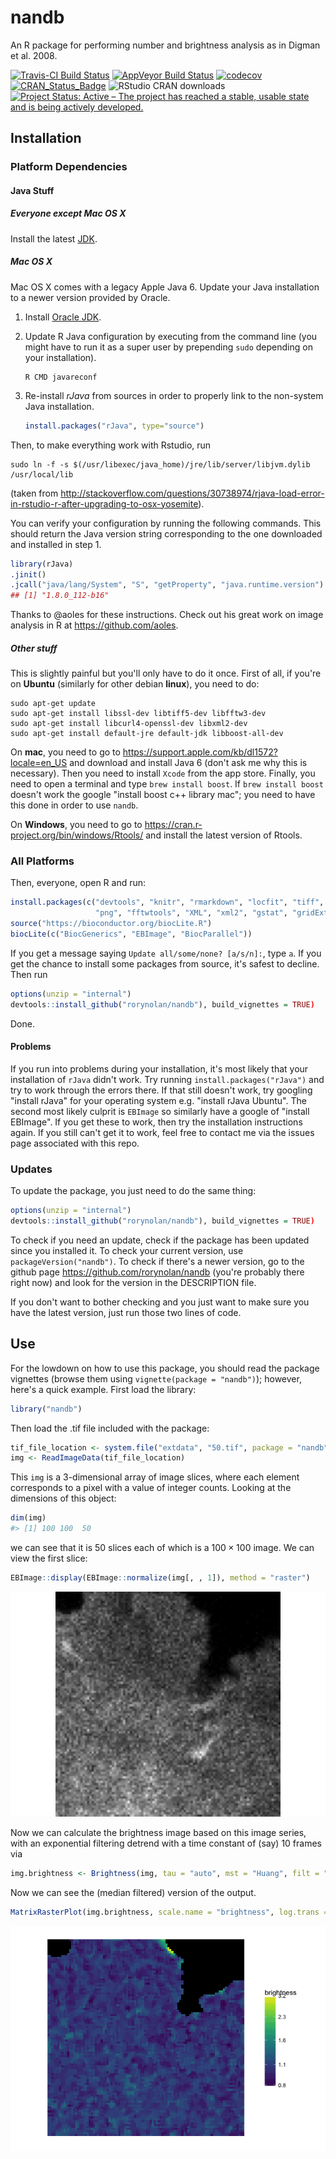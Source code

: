 nandb
================

An R package for performing number and brightness analysis as in Digman et al. 2008.

[![Travis-CI Build Status](https://travis-ci.org/rorynolan/nandb.svg?branch=master)](https://travis-ci.org/rorynolan/nandb) [![AppVeyor Build Status](https://ci.appveyor.com/api/projects/status/github/rorynolan/nandb?branch=master&svg=true)](https://ci.appveyor.com/project/rorynolan/nandb) [![codecov](https://codecov.io/gh/rorynolan/nandb/branch/master/graph/badge.svg)](https://codecov.io/gh/rorynolan/nandb) [![CRAN\_Status\_Badge](http://www.r-pkg.org/badges/version/nandb)](https://cran.r-project.org/package=nandb) ![RStudio CRAN downloads](http://cranlogs.r-pkg.org/badges/grand-total/nandb) [![Project Status: Active – The project has reached a stable, usable state and is being actively developed.](http://www.repostatus.org/badges/latest/active.svg)](http://www.repostatus.org/#active)

Installation
------------

### Platform Dependencies

#### Java Stuff

##### Everyone except Mac OS X

Install the latest [JDK](http://www.oracle.com/technetwork/java/javase/downloads/index.html).

##### Mac OS X

Mac OS X comes with a legacy Apple Java 6. Update your Java installation to a newer version provided by Oracle.

1.  Install [Oracle JDK](http://www.oracle.com/technetwork/java/javase/downloads/index.html).

2.  Update R Java configuration by executing from the command line (you might have to run it as a super user by prepending `sudo` depending on your installation).

        R CMD javareconf

3.  Re-install *rJava* from sources in order to properly link to the non-system Java installation.

    ``` r
    install.packages("rJava", type="source")
    ```

Then, to make everything work with Rstudio, run

    sudo ln -f -s $(/usr/libexec/java_home)/jre/lib/server/libjvm.dylib /usr/local/lib

(taken from <http://stackoverflow.com/questions/30738974/rjava-load-error-in-rstudio-r-after-upgrading-to-osx-yosemite>).

You can verify your configuration by running the following commands. This should return the Java version string corresponding to the one downloaded and installed in step 1.

``` r
library(rJava)
.jinit()
.jcall("java/lang/System", "S", "getProperty", "java.runtime.version")
## [1] "1.8.0_112-b16" 
```

Thanks to @aoles for these instructions. Check out his great work on image analysis in R at <https://github.com/aoles>.

##### Other stuff

This is slightly painful but you'll only have to do it once. First of all, if you're on **Ubuntu** (similarly for other debian **linux**), you need to do:

    sudo apt-get update
    sudo apt-get install libssl-dev libtiff5-dev libfftw3-dev 
    sudo apt-get install libcurl4-openssl-dev libxml2-dev 
    sudo apt-get install default-jre default-jdk libboost-all-dev

On **mac**, you need to go to <https://support.apple.com/kb/dl1572?locale=en_US> and download and install Java 6 (don't ask me why this is necessary). Then you need to install `Xcode` from the app store. Finally, you need to open a terminal and type `brew install boost`. If `brew install boost` doesn't work the google "install boost c++ library mac"; you need to have this done in order to use `nandb`.

On **Windows**, you need to go to <https://cran.r-project.org/bin/windows/Rtools/> and install the latest version of Rtools.

### All Platforms

Then, everyone, open R and run:

``` r
install.packages(c("devtools", "knitr", "rmarkdown", "locfit", "tiff", "jpeg", 
                   "png", "fftwtools", "XML", "xml2", "gstat", "gridExtra"))
source("https://bioconductor.org/biocLite.R")
biocLite(c("BiocGenerics", "EBImage", "BiocParallel"))
```

If you get a message saying `Update all/some/none? [a/s/n]:`, type `a`. If you get the chance to install some packages from source, it's safest to decline. Then run

``` r
options(unzip = "internal")
devtools::install_github("rorynolan/nandb"), build_vignettes = TRUE)
```

Done.

#### Problems

If you run into problems during your installation, it's most likely that your installation of `rJava` didn't work. Try running `install.packages("rJava")` and try to work through the errors there. If that still doesn't work, try googling "install rJava" for your operating system e.g. "install rJava Ubuntu". The second most likely culprit is `EBImage` so similarly have a google of "install EBImage". If you get these to work, then try the installation instructions again. If you still can't get it to work, feel free to contact me via the issues page associated with this repo.

### Updates

To update the package, you just need to do the same thing:

``` r
options(unzip = "internal")
devtools::install_github("rorynolan/nandb"), build_vignettes = TRUE)
```

To check if you need an update, check if the package has been updated since you installed it. To check your current version, use `packageVersion("nandb")`. To check if there's a newer version, go to the github page <https://github.com/rorynolan/nandb> (you're probably there right now) and look for the version in the DESCRIPTION file.

If you don't want to bother checking and you just want to make sure you have the latest version, just run those two lines of code.

Use
---

For the lowdown on how to use this package, you should read the package vignettes (browse them using `vignette(package = "nandb")`); however, here's a quick example. First load the library:

``` r
library("nandb")
```

Then load the .tif file included with the package:

``` r
tif_file_location <- system.file("extdata", "50.tif", package = "nandb")
img <- ReadImageData(tif_file_location)
```

This `img` is a 3-dimensional array of image slices, where each element corresponds to a pixel with a value of integer counts. Looking at the dimensions of this object:

``` r
dim(img)
#> [1] 100 100  50
```

we can see that it is 50 slices each of which is a 100 × 100 image. We can view the first slice:

``` r
EBImage::display(EBImage::normalize(img[, , 1]), method = "raster")
```

![](README_files/figure-markdown_github/unnamed-chunk-7-1.png)

Now we can calculate the brightness image based on this image series, with an exponential filtering detrend with a time constant of (say) 10 frames via

``` r
img.brightness <- Brightness(img, tau = "auto", mst = "Huang", filt = "median")
```

Now we can see the (median filtered) version of the output.

``` r
MatrixRasterPlot(img.brightness, scale.name = "brightness", log.trans = TRUE)
```

![](README_files/figure-markdown_github/Brightness%20plot-1.png)

